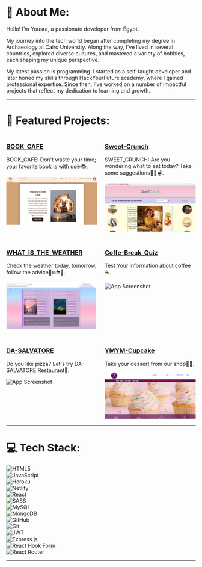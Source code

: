 # 💫 About Me:
Hello! I’m Yousra, a passionate developer from Egypt.  

My journey into the tech world began after completing my degree in Archaeology at Cairo University. Along the way, I’ve lived in several countries, explored diverse cultures, and mastered a variety of hobbies, each shaping my unique perspective.  

My latest passion is programming. I started as a self-taught developer and later honed my skills through HackYourFuture academy, where I gained professional expertise. Since then, I’ve worked on a number of impactful projects that reflect my dedication to learning and growth.  

---

# 🚀 Featured Projects:

<div style="display: grid; grid-template-columns: repeat(2, 1fr); gap: 20px;">

<!-- Project 1 -->
<div>
  <h3><a href="https://github.com/YousraElmag/cohort48-project-group-B">BOOK_CAFE</a></h3>
  <p>BOOK_CAFE: Don't waste your time; your favorite book is with us☕️📚.</p>
  <img src="assets/Screenshot%202024-11-29%20at%2013.03.15.png" alt="App Screenshot" style="width: 100%; max-width: 300px;"/>
</div>

<!-- Project 2 -->
<div>
  <h3><a href="https://github.com/YousraElmag/Sweet-Crunch-recipe-app">Sweet-Crunch</a></h3>
  <p>SWEET_CRUNCH: Are you wondering what to eat today? Take some suggestions🥗🥘🫕.</p>
  <img src="assets/Screenshot%202024-11-29%20at%2013.46.10.png" alt="App Screenshot" style="width: 100%; max-width: 300px;"/>
</div>

<!-- Project 3 -->
<div>
  <h3><a href="https://github.com/YousraElmag/WHAT_IS_THE-WEATHER?tab=readme-ov-file">WHAT_IS_THE_WEATHER</a></h3>
  <p>Check the weather today, tomorrow, follow the advice🌛❄️⛈🌝.</p>
  <img src="assets/Screenshot%202024-11-29%20at%2013.47.01.png" alt="App Screenshot" style="width: 100%; max-width: 300px;"/>
</div>

<!-- Project 4 -->
<div>
  <h3><a href="https://github.com/YousraElmag/hyf-c48-w2-browsers-quiz-app-coffee-break">Coffe-Break_Quiz</a></h3>
  <p>Test Your information about coffee☕️.</p>
  <img src="assets/Screenshot%202024-11-29%20at%2013.47.40.png" alt="App Screenshot" style="width: 100%; max-width: 300px;"/>
</div>

<!-- Project 5 -->
<div>
  <h3><a href="https://github.com/YousraElmag/DA-SALVATORE">DA-SALVATORE</a></h3>
  <p>Do you like pizza? Let's try DA-SALVATORE Restaurant🍕.</p>
  <img src="assets/Screenshot%202024-11-29%20at%2013.48.44.png" alt="App Screenshot" style="width: 100%; max-width: 300px;"/>
</div>

<!-- Project 6 -->
<div>
  <h3><a href="https://github.com/YousraElmag/YMYM-cupcake">YMYM-Cupcake</a></h3>
  <p>Take your dessert from our shop🍰🧁.</p>
  <img src="assets/Screenshot%202024-11-29%20at%2013.48.26.png" alt="App Screenshot" style="width: 100%; max-width: 300px;"/>
</div>

</div>

---

# 💻 Tech Stack:
![HTML5](https://img.shields.io/badge/html5-%23E34F26.svg?style=for-the-badge&logo=html5&logoColor=white)  
![JavaScript](https://img.shields.io/badge/javascript-%23323330.svg?style=for-the-badge&logo=javascript&logoColor=%23F7DF1E)  
![Heroku](https://img.shields.io/badge/heroku-%23430098.svg?style=for-the-badge&logo=heroku&logoColor=white)  
![Netlify](https://img.shields.io/badge/netlify-%23000000.svg?style=for-the-badge&logo=netlify&logoColor=#00C7B7)  
![React](https://img.shields.io/badge/react-%2320232a.svg?style=for-the-badge&logo=react&logoColor=%2361DAFB)  
![SASS](https://img.shields.io/badge/SASS-hotpink.svg?style=for-the-badge&logo=SASS&logoColor=white)  
![MySQL](https://img.shields.io/badge/mysql-4479A1.svg?style=for-the-badge&logo=mysql&logoColor=white)  
![MongoDB](https://img.shields.io/badge/MongoDB-%234ea94b.svg?style=for-the-badge&logo=mongodb&logoColor=white)  
![GitHub](https://img.shields.io/badge/github-%23121011.svg?style=for-the-badge&logo=github&logoColor=white)  
![Git](https://img.shields.io/badge/git-%23F05033.svg?style=for-the-badge&logo=git&logoColor=white)  
![JWT](https://img.shields.io/badge/JWT-black?style=for-the-badge&logo=JSON%20web%20tokens)  
![Express.js](https://img.shields.io/badge/express.js-%23404d59.svg?style=for-the-badge&logo=express&logoColor=%2361DAFB)  
![React Hook Form](https://img.shields.io/badge/React%20Hook%20Form-%23EC5990.svg?style=for-the-badge&logo=reacthookform&logoColor=white)  
![React Router](https://img.shields.io/badge/React_Router-CA4245?style=for-the-badge&logo=react-router&logoColor=white)  

---
